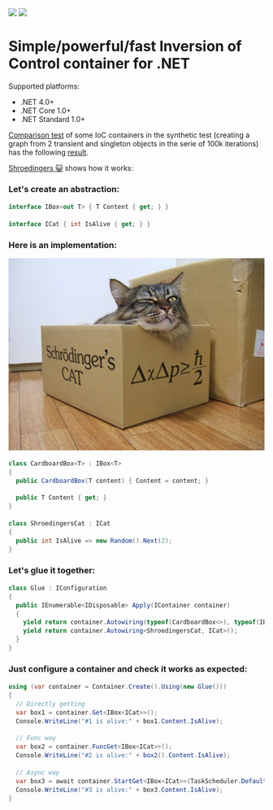 [<img src="http://tcavs2015.cloudapp.net/app/rest/builds/buildType:(id:DevTeam_IoCContainer_Build)/statusIcon"/>](http://tcavs2015.cloudapp.net/viewType.html?buildTypeId=DevTeam_IoCContainer_Build&guest=1) [<img src="https://www.nuget.org/Content/Logos/nugetlogo.png" height="18">](https://www.nuget.org/packages/IoC.Container)

# Simple/powerful/fast Inversion of Control container for .NET

Supported platforms:
  - .NET 4.0+
  - .NET Core 1.0+
  - .NET Standard 1.0+

[Comparison test](https://github.com/DevTeam/IoCContainer/blob/master/IoC.Tests/ComparisonTests.cs) of some IoC containers in the synthetic test (creating a graph from 2 transient and singleton objects in the serie of 100k iterations) has the following [result](http://tcavs2015.cloudapp.net/httpAuth/app/rest/builds/buildType:DevTeam_IoCContainer_Build,status:SUCCESS/artifacts/content/reports/Comparison.zip).

[Shroedingers :smiley_cat:](https://github.com/DevTeam/IoCContainer/tree/master/Samples/ShroedingersCat) shows how it works:

 ### Let's create an abstraction:

```csharp
interface IBox<out T> { T Content { get; } }

interface ICat { int IsAlive { get; } }
```

### Here is an implementation:

![Cat](https://github.com/DevTeam/IoCContainer/blob/master/Docs/Images/cat.jpg)

```csharp
class CardboardBox<T> : IBox<T>
{
  public CardboardBox(T content) { Content = content; }

  public T Content { get; }
}

class ShroedingersCat : ICat
{
  public int IsAlive => new Random().Next(2);
}
```

### Let's glue it together:

```csharp
class Glue : IConfiguration
{
  public IEnumerable<IDisposable> Apply(IContainer container)
  {
    yield return container.Autowiring(typeof(CardboardBox<>), typeof(IBox<>));
    yield return container.Autowiring<ShroedingersCat, ICat>();
  }
}
```

### Just configure a container and check it works as expected:

```csharp
using (var container = Container.Create().Using(new Glue()))
{
  // Directly getting
  var box1 = container.Get<IBox<ICat>>();
  Console.WriteLine("#1 is alive:" + box1.Content.IsAlive);

  // Func way
  var box2 = container.FuncGet<IBox<ICat>>();
  Console.WriteLine("#2 is alive:" + box2().Content.IsAlive);

  // Async way
  var box3 = await container.StartGet<IBox<ICat>>(TaskScheduler.Default);
  Console.WriteLine("#3 is alive:" + box3.Content.IsAlive);
}
```
